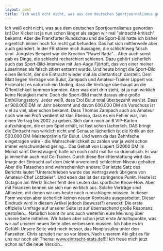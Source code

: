 ```yaml
---
layout: post
title: "Ich weiß echt nicht, was aus dem deutschen Sportjournalismus geworden ist!"
---
```


Ich weiß echt nicht, was aus dem deutschen Sportjournalismus geworden ist! Der Kicker ist ja nun schon länger als sagen wir mal "eintracht-kritisch" bekannt. Aber die Frankfurter Rundschau und die Sport-Bild hatte ich bisher eigentlich immer noch für recht gut befunden. Das hat sich mittlerweile aber auch geändert. In der FR stören mich Aussagen, die schlichtweg falsch sind. Jüngstes Beispiel war die Kreation "Pawel Rada"... Aber auch sonst gab es Dinge, die schlecht recherchiert schienen. Dazu gehört sicherlich auch das Sport-Bild-Interview mit Jan-Aage Fjörtoft, das von einer meiner Leserinnen als falsch zitiert enttarnt wurde. Und heute bringt die Sport-Bild einen Bericht, der die Eintracht wieder mal als dilettantisch darstellt. Dem Blatt liegen Verträge von Bulut, Zampach und Amateur-Trainer Lippert vor. Erstmal ist es natürlich ein Unding, dass die Verträge überhaupt an die Öffentlichkeit kommen konnten. Aber was dort drin steht, ist ja nun wirklich keine Neuigkeit mehr. Doch die Sport-Bild macht daraus eine große Enthüllungsstory. Jeder weiß, dass Erol Bulut total überbezahlt war/ist. Dass er 900.000 DM im Jahr bekommt und davon 600.000 DM als Vorschuss ist viel zu viel, aber schon bekannt. Dass Thomas Zampach auch als Amateur noch wie ein Profi verdient ist klar. Ebenso, dass es ein Fehler war, ihm einen Vertrag bis 2002 zu geben. Sich dann noch an 6 VIP-Karten aufzuhängen, die er pro Spiel erhält, ist fast schon lächerlich. DAS bringt die Eintracht nun wirklich nicht um! Genauso lächerlich ist die Kritik an der 500.000 DM-Meisterprämie für Bulut. Und wenn da das Zehnfache eingetragen wäre - die Wahrscheinlichkeit zu zahlen war ja wohl schon immer verschwindend gering... Das Gehalt von Lippert (22000 DM im Monat samt Dienstwagen) halte ich noch nicht mal für so dramatisch. Er war ja immerhin auch mal Co-Trainer. Durch diese Berichterstattung wird das Image der Eintracht auf dem (nicht unverdient) schlechten Niveau gehalten. Aber die Tatsachen sind wahrscheinlich andere: Der letzte Satz des Berichts lautet "Unterschrieben wurde das Vertragswerk übrigens von Amateur-Chef Lötzbeier". Und eben das ist der springende Punkt. Heute ist Octagon am Werk! Sicher fehlt den Leuten das sportliche Know-How. Aber mit Finanzen kennen sie sich nun wirklich aus. Solche Verträge sind Altlasten, mit denen wir uns heute noch rumschlagen müssen. In dieser Form werden aber sicherlich keinen neuen Kontrakte ausgearbeitet. Dieser Eindruck wird in diesem Artikel jedoch (bewusst?) erweckt! Die erste offizielle Umfrage auf unserer Seite ist auf überraschend große Resonanz gestoßen... Natürlich könnt ihr uns auch weiterhin eure Meinung über unsere Seite mitteilen. Wir haben aber schon jetzt erste Anhaltspunkte, was wir auf unserer neuen Seite alles verbessern müssen. Ich habe es im Gefühl: Unsere Seite wird noch besser, das Nonplusultra unter den Fanseiten. Chris sprudelt nur so vor Ideen. Nach unserem Abi gibt es für uns nur noch ein Thema: www.eintracht-stats.de!!!! Ich freue mich jetzt schon auf die neue Version...
